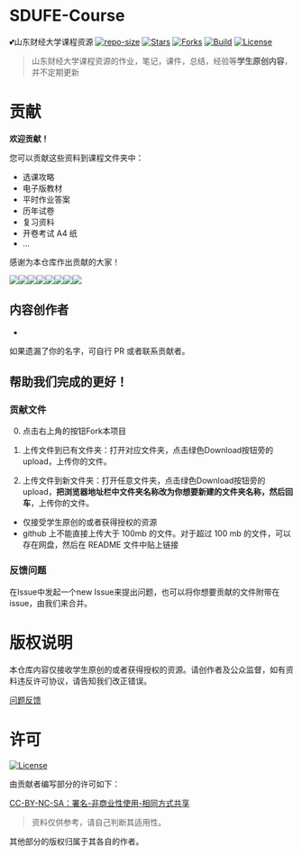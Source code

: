 # SDUFE-Course
💕山东财经大学课程资源
[![repo-size](https://img.shields.io/github/repo-size/SDUFE-Resource/SDUFE-Course.svg)](https://img.shields.io/github/repo-size/SDUFE-Resource/SDUFE-Course.svg)
[![Stars](https://img.shields.io/github/stars/SDUFE-Resource/SDUFE-Course.svg?label=Stars&style=social)](https://github.com/SDUFE-Resource/SDUFE-Course/stargazers)
[![Forks](https://img.shields.io/github/forks/SDUFE-Resource/SDUFE-Course.svg?label=Forks&style=social)](https://github.com/SDUFE-Resource/SDUFE-Course/network/members)
[![Build](https://travis-ci.org/SDUFE-Resource/SDUFE-Course.svg?branch=master)](https://travis-ci.org/SDUFE-Resource/SDUFE-Course?branch=master)
[![License](https://img.shields.io/aur/license/yaourt.svg)](https://img.shields.io/aur/license/yaourt.svg)

> 山东财经大学课程资源的作业，笔记，课件，总结，经验等**学生原创内容**，并不定期更新

# 贡献
**欢迎贡献！**

您可以贡献这些资料到课程文件夹中：
+ 选课攻略
+ 电子版教材
+ 平时作业答案
+ 历年试卷
+ 复习资料
+ 开卷考试 A4 纸
+ ...

感谢为本仓库作出贡献的大家！

[![](https://sourcerer.io/fame/SDUFE-Resource/SDUFE-Resource/SDUFE-Course/images/0)](https://sourcerer.io/fame/SDUFE-Resource/SDUFE-Resource/SDUFE-Course/links/0)[![](https://sourcerer.io/fame/SDUFE-Resource/SDUFE-Resource/SDUFE-Course/images/1)](https://sourcerer.io/fame/SDUFE-Resource/SDUFE-Resource/SDUFE-Course/links/1)[![](https://sourcerer.io/fame/SDUFE-Resource/SDUFE-Resource/SDUFE-Course/images/2)](https://sourcerer.io/fame/SDUFE-Resource/SDUFE-Resource/SDUFE-Course/links/2)[![](https://sourcerer.io/fame/SDUFE-Resource/SDUFE-Resource/SDUFE-Course/images/3)](https://sourcerer.io/fame/SDUFE-Resource/SDUFE-Resource/SDUFE-Course/links/3)[![](https://sourcerer.io/fame/SDUFE-Resource/SDUFE-Resource/SDUFE-Course/images/4)](https://sourcerer.io/fame/SDUFE-Resource/SDUFE-Resource/SDUFE-Course/links/4)[![](https://sourcerer.io/fame/SDUFE-Resource/SDUFE-Resource/SDUFE-Course/images/5)](https://sourcerer.io/fame/SDUFE-Resource/SDUFE-Resource/SDUFE-Course/links/5)[![](https://sourcerer.io/fame/SDUFE-Resource/SDUFE-Resource/SDUFE-Course/images/6)](https://sourcerer.io/fame/SDUFE-Resource/SDUFE-Resource/SDUFE-Course/links/6)[![](https://sourcerer.io/fame/SDUFE-Resource/SDUFE-Resource/SDUFE-Course/images/7)](https://sourcerer.io/fame/SDUFE-Resource/SDUFE-Resource/SDUFE-Course/links/7)
## 内容创作者
-
如果遗漏了你的名字，可自行 PR 或者联系贡献者。

## 帮助我们完成的更好！
### 贡献文件
0. 点击右上角的按钮Fork本项目

1. 上传文件到已有文件夹：打开对应文件夹，点击绿色Download按钮旁的upload，上传你的文件。

2. 上传文件到新文件夹：打开任意文件夹，点击绿色Download按钮旁的upload，**把浏览器地址栏中文件夹名称改为你想要新建的文件夹名称，然后回车**，上传你的文件。

* 仅接受学生原创的或者获得授权的资源
* github 上不能直接上传大于 100mb 的文件。对于超过 100 mb 的文件，可以存在网盘，然后在 README 文件中贴上链接
### 反馈问题
在Issue中发起一个new Issue来提出问题，也可以将你想要贡献的文件附带在issue，由我们来合并。


# 版权说明
本仓库内容仅接收学生原创的或者获得授权的资源。请创作者及公众监督，如有资料违反许可协议，请告知我们改正错误。

[问题反馈](https://github.com/SDUFE-Resource/SDUFE-Course/issues/new)

# 许可
[![License](https://i.creativecommons.org/l/by-nc-sa/4.0/80x15.png)](http://creativecommons.org/licenses/by-nc-sa/4.0/)

由贡献者编写部分的许可如下：


[CC-BY-NC-SA：署名-非商业性使用-相同方式共享](https://creativecommons.org/licenses/by-nc-sa/4.0/deed.zh)

> 资料仅供参考，请自己判断其适用性。

其他部分的版权归属于其各自的作者。
